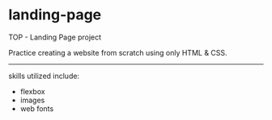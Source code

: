 # landing-page

TOP - Landing Page project

Practice creating a website from scratch using only HTML & CSS.

---

skills utilized include:

- flexbox
- images
- web fonts
